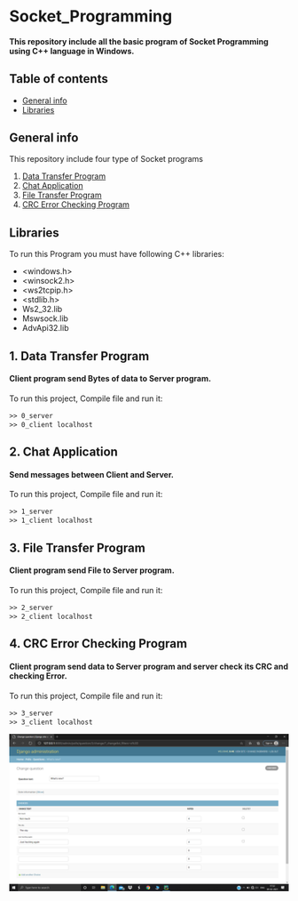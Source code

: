 # Socket_Programming  

#### This repository include all the basic program of Socket Programming using C++ language in Windows.

## Table of contents
* [General info](#general-info)
* [Libraries](#libraries)

## General info
This repository include four type of Socket programs 
1. [Data Transfer Program](#data-transfer-program)
2. [Chat Application](#chat-application)
3. [File Transfer Program](#file-transfer-program)
4. [CRC Error Checking Program](#crc-error-checking-program)

## Libraries
To run this Program you must have following C++ libraries:
* <windows.h>
* <winsock2.h>
* <ws2tcpip.h>
* <stdlib.h>
* Ws2_32.lib
* Mswsock.lib
* AdvApi32.lib

## 1. Data Transfer Program
#### Client program send Bytes of data to Server program. 
To run this project, Compile file and run it:

```
>> 0_server
>> 0_client localhost
```

## 2. Chat Application
#### Send messages between Client and Server. 
To run this project, Compile file and run it:

```
>> 1_server
>> 1_client localhost
```

## 3. File Transfer Program
#### Client program send File to Server program. 
To run this project, Compile file and run it:

```
>> 2_server
>> 2_client localhost
```

## 4. CRC Error Checking Program
#### Client program send data to Server program and server check its CRC and checking Error. 
To run this project, Compile file and run it:

```
>> 3_server
>> 3_client localhost
```

 

![App image](https://github.com/anant0103/Django_Poll_Application/blob/master/image11.png)
